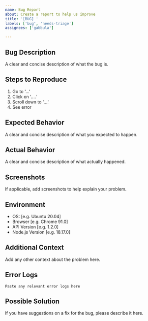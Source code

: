 ```yaml
---
name: Bug Report
about: Create a report to help us improve
title: '[BUG] '
labels: ['bug', 'needs-triage']
assignees: ['gabbula']

---
```


## Bug Description
A clear and concise description of what the bug is.

## Steps to Reproduce
1. Go to '...'
2. Click on '....'
3. Scroll down to '....'
4. See error

## Expected Behavior
A clear and concise description of what you expected to happen.

## Actual Behavior
A clear and concise description of what actually happened.

## Screenshots
If applicable, add screenshots to help explain your problem.

## Environment
- OS: [e.g. Ubuntu 20.04]
- Browser [e.g. Chrome 91.0]
- API Version [e.g. 1.2.0]
- Node.js Version [e.g. 18.17.0]

## Additional Context
Add any other context about the problem here.

## Error Logs
```
Paste any relevant error logs here
```

## Possible Solution
If you have suggestions on a fix for the bug, please describe it here.
